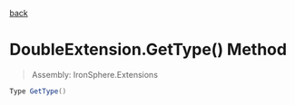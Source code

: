 ﻿

[back](/IronSphere.Extensions/types/DoubleExtension)

# DoubleExtension.GetType() Method

> Assembly: IronSphere.Extensions

```csharp
Type GetType()
```



 